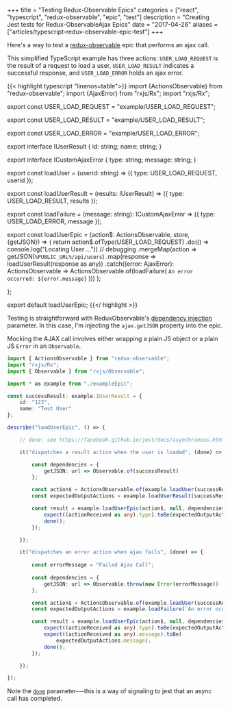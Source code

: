 +++
title = "Testing Redux-Observable Epics"
categories = ["react", "typescript", "redux-observable", "epic", "test"]
description = "Creating Jest tests for Redux-ObservableAjax Epics"
date = "2017-04-26"
aliases = ["articles/typescript-redux-observable-epic-test"]
+++

Here's a way to test a [redux-observable](https://redux-observable.js.org/) epic that 
performs an ajax call.

This simplified TypeScript
example has three actions: `USER_LOAD_REQUEST` is the result of a request to load a user, 
`USER_LOAD_RESULT` indicates a successful response, and `USER_LOAD_ERROR` holds an 
ajax error.

{{< highlight typescript "linenos=table">}}
import {ActionsObservable} from "redux-observable";
import {AjaxError} from "rxjs/Rx";
import "rxjs/Rx";

export const USER_LOAD_REQUEST = "example/USER_LOAD_REQUEST";

export const USER_LOAD_RESULT = "example/USER_LOAD_RESULT";

export const USER_LOAD_ERROR = "example/USER_LOAD_ERROR";

export interface IUserResult {
    id: string;
    name: string;
}

export interface ICustomAjaxError {
    type: string;
    message: string;
}

export const loadUser = (userid: string) => ({
    type: USER_LOAD_REQUEST,
    userid
});

export const loadUserResult = (results: IUserResult) => ({
    type: USER_LOAD_RESULT,
    results
});

export const loadFailure = (message: string): ICustomAjaxError => ({
    type: USER_LOAD_ERROR,
    message
});


export const loadUserEpic = (action$: ActionsObservable<any>, store, {getJSON}) => {
    return action$.ofType(USER_LOAD_REQUEST)
        .do(() => console.log("Locating User ...")) // debugging
        .mergeMap(action =>
            getJSON(`%PUBLIC_URL%/api/users`)
                .map(response => loadUserResult(response as any))
                .catch((error: AjaxError): ActionsObservable<ICustomAjaxError> =>
                    ActionsObservable.of(loadFailure(
                        `An error occurred: ${error.message}`
                    )))
        );

};

export default loadUserEpic;
{{</ highlight >}}

Testing is straightforward with ReduxObservable's 
[dependency injection](https://redux-observable.js.org/docs/recipes/InjectingDependenciesIntoEpics.html) 
parameter.  In this case, I'm injecting the `ajax.getJSON` property into the epic.

Mocking the AJAX call involves either wrapping a plain JS object or a plain JS `Error` in an 
`Observable`.

```typescript
import { ActionsObservable } from "redux-observable";
import "rxjs/Rx";
import { Observable } from "rxjs/Observable";

import * as example from "./exampleEpic";

const successResult: example.IUserResult = {
    id: "123",
    name: "Test User"
};

describe("loadUserEpic", () => {

    // done: see https://facebook.github.io/jest/docs/asynchronous.html

    it("dispatches a result action when the user is loaded", (done) => {

        const dependencies = {
            getJSON: url => Observable.of(successResult)
        };

        const action$ = ActionsObservable.of(example.loadUser(successResult.id));
        const expectedOutputActions = example.loadUserResult(successResult);

        const result = example.loadUserEpic(action$, null, dependencies).subscribe(actionReceived => {
            expect((actionReceived as any).type).toBe(expectedOutputActions.type);
            done();
        });

    });

    it("dispatches an error action when ajax fails", (done) => {
        
        const errorMessage = "Failed Ajax Call";
        
        const dependencies = {
            getJSON: url => Observable.throw(new Error(errorMessage))
        };

        const action$ = ActionsObservable.of(example.loadUser(successResult.id));
        const expectedOutputActions = example.loadFailure(`An error occurred: ${errorMessage}`);

        const result = example.loadUserEpic(action$, null, dependencies).subscribe(actionReceived => {
            expect((actionReceived as any).type).toBe(expectedOutputActions.type);
            expect((actionReceived as any).message).toBe(
                expectedOutputActions.message);
            done();
        });

    });

});
```

Note the [`done`](https://facebook.github.io/jest/docs/asynchronous.html) parameter---this is a way of 
signaling to jest that an async call has completed.



